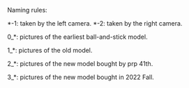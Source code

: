 Naming rules:

  \*-1: taken by the left camera. \*-2: taken by the right camera.
  
  0_\*: pictures of the earliest ball-and-stick model.
  
  1_\*: pictures of the old model.
  
  2_\*: pictures of the new model bought by prp 41th.
  
  3_\*: pictures of the new model bought in 2022 Fall.
